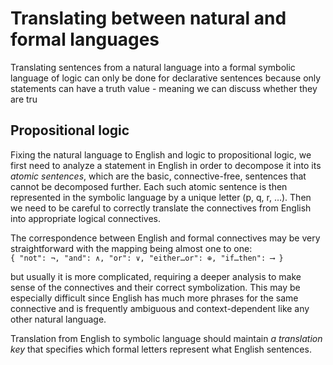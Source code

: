 # Translating between natural and formal languages

Translating sentences from a natural language into a formal symbolic language of logic can only be done for declarative sentences because only statements can have a truth value - meaning we can discuss whether they are tru

## Propositional logic

Fixing the natural language to English and logic to propositional logic, we first need to analyze a statement in English in order to decompose it into its *atomic sentences*, which are the basic, connective-free, sentences that cannot be decomposed further. Each such atomic sentence is then represented in the symbolic language by a unique letter (p, q, r, …). Then we need to be careful to correctly translate the connectives from English into appropriate logical connectives.

The correspondence between English and formal connectives may be very straightforward with the mapping being almost one to one:   
`{ "not": ¬, "and": ∧, "or": ∨, "either…or": ⊕, "if…then": ⟶ }`

but usually it is more complicated, requiring a deeper analysis to make sense of the connectives and their correct symbolization. This may be especially difficult since English has much more phrases for the same connective and is frequently ambiguous and context-dependent like any other natural language.

Translation from English to symbolic language should maintain *a translation key* that specifies which formal letters represent what English sentences.
